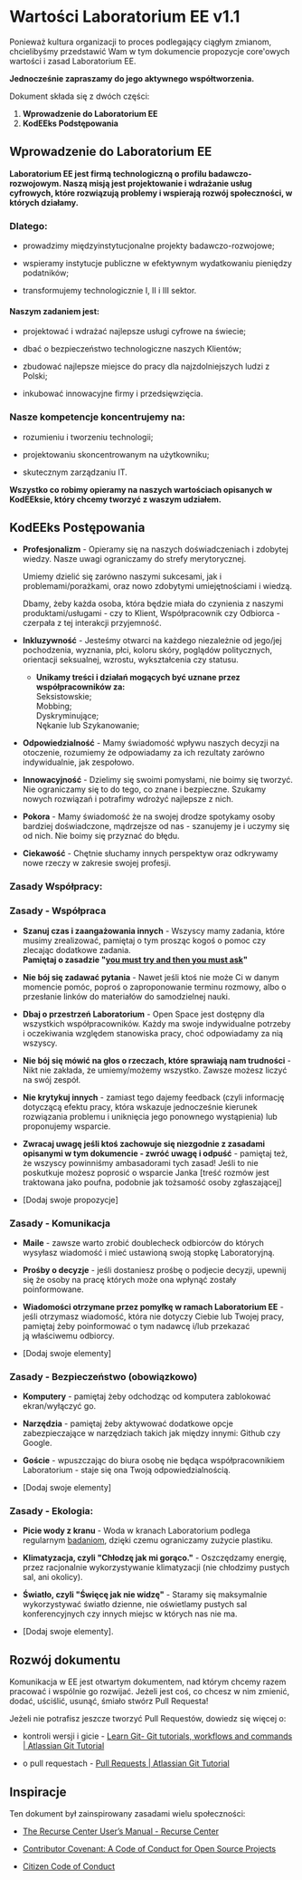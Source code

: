 # Wartości Laboratorium EE v1.1

Ponieważ kultura organizacji to proces podlegający ciągłym zmianom, chcielibyśmy
przedstawić Wam w tym dokumencie propozycje core'owych wartości i zasad
Laboratorium EE.    

**Jednocześnie zapraszamy do jego aktywnego współtworzenia.**

Dokument składa się z dwóch części:

1. **Wprowadzenie do Laboratorium EE**
2. **KodEEks Podstępowania**

## Wprowadzenie do Laboratorium EE
**Laboratorium EE jest firmą technologiczną o profilu badawczo-rozwojowym.
Naszą misją jest projektowanie i wdrażanie usług cyfrowych, które rozwiązują
problemy i wspierają rozwój społeczności, w których działamy.**

### **Dlatego:**

- prowadzimy międzyinstytucjonalne projekty badawczo-rozwojowe;

- wspieramy instytucje publiczne w efektywnym wydatkowaniu pieniędzy podatników;

- transformujemy technologicznie I, II i III sektor.


#### Naszym zadaniem jest:

- projektować i wdrażać najlepsze usługi cyfrowe na świecie;

- dbać o bezpieczeństwo technologiczne naszych Klientów;

- zbudować najlepsze miejsce do pracy dla najzdolniejszych ludzi z Polski;

- inkubować innowacyjne firmy i przedsięwzięcia.

### Nasze kompetencje koncentrujemy na:

- rozumieniu i tworzeniu technologii;

- projektowaniu skoncentrowanym na użytkowniku;

- skutecznym zarządzaniu IT.

**Wszystko co robimy opieramy na naszych wartościach opisanych
w KodEEksie, który chcemy tworzyć z waszym udziałem.**

## **KodEEks Postępowania**

- **Profesjonalizm** - Opieramy się na naszych doświadczeniach i zdobytej wiedzy.
Nasze uwagi ograniczamy do strefy merytorycznej.

    Umiemy dzielić się zarówno naszymi sukcesami, jak i problemami/porażkami,
    oraz nowo zdobytymi umiejętnościami i wiedzą.

    Dbamy, żeby każda osoba, która będzie miała do czynienia z naszymi
    produktami/usługami - czy to Klient, Współpracownik czy Odbiorca - czerpała
    z tej interakcji przyjemność.

- **Inkluzywność** - Jesteśmy otwarci na każdego niezależnie od jego/jej
pochodzenia, wyznania, płci, koloru skóry, poglądów politycznych,
orientacji seksualnej, wzrostu, wykształcenia czy statusu.

   - **Unikamy treści i działań mogących być uznane przez współpracowników za:**   
    Seksistowskie;  
    Mobbing;  
    Dyskryminujące;    
    Nękanie lub Szykanowanie;

- **Odpowiedzialność** - Mamy świadomość wpływu naszych decyzji na otoczenie,
rozumiemy że odpowiadamy za ich rezultaty zarówno indywidualnie, jak zespołowo.

- **Innowacyjność** - Dzielimy się swoimi pomysłami, nie boimy się tworzyć.
Nie ograniczamy się to do tego, co znane i bezpieczne. Szukamy nowych rozwiązań
i potrafimy wdrożyć najlepsze z nich.

- **Pokora** - Mamy świadomość że na swojej drodze spotykamy osoby bardziej
doświadczone, mądrzejsze od nas - szanujemy je i uczymy się od nich.
Nie boimy się przyznać do błędu.

- **Ciekawość** - Chętnie słuchamy innych perspektyw oraz odkrywamy nowe rzeczy
w zakresie swojej profesji.

### Zasady Współpracy:

### Zasady - Współpraca

- **Szanuj czas i zaangażowania innych** -
Wszyscy mamy zadania, które musimy zrealizować, pamiętaj o tym prosząc kogoś
o pomoc czy zlecając dodatkowe zadania.    
**Pamiętaj o zasadzie "[you must try and then you must
ask](https://blogs.akamai.com/2013/10/you-must-try-and-then-you-must-ask.html)"**

- **Nie bój się zadawać pytania** - Nawet jeśli ktoś nie może Ci w danym momencie
pomóc, poproś o zaproponowanie terminu rozmowy, albo o przesłanie linków
do materiałów do samodzielnej nauki.

- **Dbaj o przestrzeń Laboratorium** - Open Space jest dostępny dla wszystkich
współpracowników. Każdy ma swoje indywidualne potrzeby i oczekiwania względem
stanowiska pracy, choć odpowiadamy za nią wszyscy.

- **Nie bój się mówić na głos o rzeczach, które sprawiają nam trudności** - Nikt nie zakłada,
że umiemy/możemy wszystko. Zawsze możesz liczyć na swój zespół.

- **Nie krytykuj innych** - zamiast tego dajemy feedback (czyli informację dotyczącą
efektu pracy, która wskazuje jednocześnie kierunek rozwiązania problemu i uniknięcia
jego ponownego wystąpienia) lub proponujemy wsparcie.

- **Zwracaj uwagę jeśli ktoś zachowuje się niezgodnie z zasadami opisanymi
w tym dokumencie - zwróć uwagę i odpuść** - pamiętaj też, że wszyscy powinniśmy
ambasadorami tych zasad! Jeśli to nie poskutkuje możesz poprosić o wsparcie
Janka [treść rozmów jest traktowana jako poufna, podobnie jak tożsamość osoby
zgłaszającej]

- [Dodaj swoje propozycje]

### Zasady - Komunikacja

- **Maile** - zawsze warto zrobić doublecheck odbiorców do których wysyłasz
wiadomość i mieć ustawioną swoją stopkę Laboratoryjną.

- **Prośby o decyzje** - jeśli dostaniesz prośbę o podjecie decyzji, upewnij
się że osoby na pracę których może ona wpłynąć zostały poinformowane.

- **Wiadomości otrzymane przez pomyłkę w ramach Laboratorium EE** - jeśli otrzymasz
wiadomość, która nie dotyczy Ciebie lub Twojej pracy, pamiętaj żeby poinformować
o tym nadawcę i/lub przekazać ją właściwemu odbiorcy.

- [Dodaj swoje elementy]

### Zasady - Bezpieczeństwo (obowiązkowo)

- **Komputery** - pamiętaj żeby odchodząc od komputera zablokować ekran/wyłączyć go.

- **Narzędzia** - pamiętaj żeby aktywować dodatkowe opcje zabezpieczające
w narzędziach takich jak między innymi: Github czy Google.

- **Goście** - wpuszczając do biura osobę nie będąca współpracownikiem
Laboratorium - staje się ona Twoją odpowiedzialnością.

- [Dodaj swoje elementy]

### Zasady - Ekologia:

- **Picie wody z kranu** - Woda w kranach Laboratorium podlega regularnym [badaniom](https://drive.google.com/a/laboratorium.ee/file/d/0B7mG55zoohlkSkpJeFBKZHZGTENGelhzdUNkWkNaUTZzcGZn/view?usp=sharing), dzięki czemu ograniczamy zużycie plastiku.    

- **Klimatyzacja, czyli "Chłodzę jak mi gorąco."** - Oszczędzamy energię,
przez racjonalnie wykorzystywanie klimatyzacji (nie chłodzimy pustych sal, ani okolicy).    

- **Światło, czyli "Święcę jak nie widzę"** - Staramy się maksymalnie
wykorzystywać światło dzienne, nie oświetlamy pustych sal konferencyjnych
czy innych miejsc w których nas nie ma.   

- [Dodaj swoje elementy].   

## Rozwój dokumentu
Komunikacja w EE jest otwartym dokumentem, nad którym chcemy razem pracować
i wspólnie go rozwijać. Jeżeli jest coś, co chcesz w nim zmienić, dodać,
uściślić, usunąć, śmiało stwórz Pull Requesta!

Jeżeli nie potrafisz jeszcze tworzyć Pull Requestów, dowiedz się więcej o:

- kontroli wersji i gicie -
[Learn Git- Git tutorials, workflows and commands | Atlassian Git Tutorial](https://www.atlassian.com/git)

- o pull requestach -
[Pull Requests | Atlassian Git Tutorial](https://www.atlassian.com/git/tutorials/making-a-pull-request)

## Inspiracje
Ten dokument był zainspirowany zasadami wielu społeczności:

- [The Recurse Center User’s Manual - Recurse Center](https://www.recurse.com/manual)

- [Contributor Covenant: A Code of Conduct for Open Source Projects](http://contributor-covenant.org/)

- [Citizen Code of Conduct](http://citizencodeofconduct.org/)

